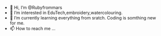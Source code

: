 - 👋 Hi, I’m @Rubyfrommars
- 👀 I’m interested in EduTech,embroidery,watercolouring.
- 🌱 I’m currently learning everything from sratch. Coding is somthing new for me.
- 📫 How to reach me ...

<!---
Rubyfrommars/Rubyfrommars is a ✨ special ✨ repository because its `README.md` (this file) appears on your GitHub profile.
You can click the Preview link to take a look at your changes.
--->
